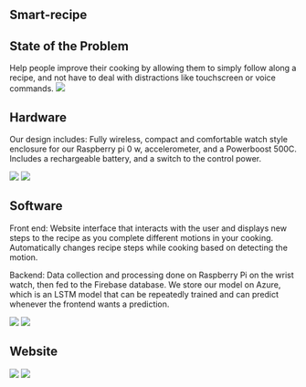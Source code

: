 ## Smart-recipe

## State of the Problem
Help people improve their cooking by allowing them to simply follow along a recipe, and not have to deal with distractions like touchscreen or voice commands. 
![](https://user-images.githubusercontent.com/20251285/65660347-50579c80-dfe3-11e9-8eee-c71c47cd32a8.jpg)

## Hardware

Our design includes: 
Fully wireless, compact and comfortable watch style enclosure for our Raspberry pi 0 w, accelerometer, and a Powerboost 500C. Includes a rechargeable battery, and a switch to the control power. 

![](https://user-images.githubusercontent.com/20251285/65660538-d8d63d00-dfe3-11e9-90ad-8381874d5715.jpg)
![](https://user-images.githubusercontent.com/20251285/65660542-daa00080-dfe3-11e9-868c-95d0fb3e2319.jpg)

## Software

Front end: Website interface that interacts with the user and displays new steps to the recipe as you complete different motions in your cooking. Automatically changes recipe steps while cooking based on detecting the motion.

Backend: Data collection and processing done on Raspberry Pi on the wrist watch, then fed to the Firebase database. We store our model on Azure, which is an LSTM model that can be repeatedly trained and can predict whenever the frontend wants a prediction.  

![](https://user-images.githubusercontent.com/20251285/65660631-281c6d80-dfe4-11e9-87e3-1db90f771011.png)
![](https://user-images.githubusercontent.com/20251285/65660680-44b8a580-dfe4-11e9-814e-9a26e63640dd.png)

## Website

![](https://user-images.githubusercontent.com/20251285/65660783-a2e58880-dfe4-11e9-8041-7982c05f81af.png)
![](https://user-images.githubusercontent.com/20251285/65660785-a416b580-dfe4-11e9-9e1d-043b27b95038.png)
